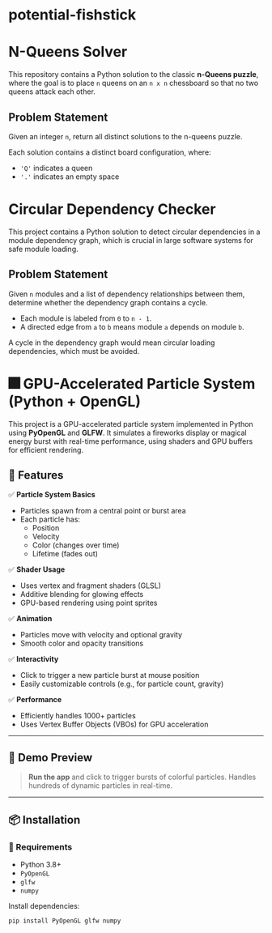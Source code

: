 # potential-fishstick
# N-Queens Solver

This repository contains a Python solution to the classic **n-Queens puzzle**, where the goal is to place `n` queens on an `n x n` chessboard so that no two queens attack each other.

## Problem Statement

Given an integer `n`, return all distinct solutions to the n-queens puzzle.

Each solution contains a distinct board configuration, where:
- `'Q'` indicates a queen
- `'.'` indicates an empty space

# Circular Dependency Checker

This project contains a Python solution to detect circular dependencies in a module dependency graph, which is crucial in large software systems for safe module loading.

##  Problem Statement

Given `n` modules and a list of dependency relationships between them, determine whether the dependency graph contains a cycle.

- Each module is labeled from `0` to `n - 1`.
- A directed edge from `a` to `b` means module `a` depends on module `b`.

A cycle in the dependency graph would mean circular loading dependencies, which must be avoided.



# 🎆 GPU-Accelerated Particle System (Python + OpenGL)

This project is a GPU-accelerated particle system implemented in Python using **PyOpenGL** and **GLFW**. It simulates a fireworks display or magical energy burst with real-time performance, using shaders and GPU buffers for efficient rendering.

## 🚀 Features

✅ **Particle System Basics**
- Particles spawn from a central point or burst area
- Each particle has:
  - Position
  - Velocity
  - Color (changes over time)
  - Lifetime (fades out)

✅ **Shader Usage**
- Uses vertex and fragment shaders (GLSL)
- Additive blending for glowing effects
- GPU-based rendering using point sprites

✅ **Animation**
- Particles move with velocity and optional gravity
- Smooth color and opacity transitions

✅ **Interactivity**
- Click to trigger a new particle burst at mouse position
- Easily customizable controls (e.g., for particle count, gravity)

✅ **Performance**
- Efficiently handles 1000+ particles
- Uses Vertex Buffer Objects (VBOs) for GPU acceleration

---

## 🧪 Demo Preview

> **Run the app** and click to trigger bursts of colorful particles.
> Handles hundreds of dynamic particles in real-time.

---

## 📦 Installation

### 🐍 Requirements

- Python 3.8+
- `PyOpenGL`
- `glfw`
- `numpy`

Install dependencies:

```bash
pip install PyOpenGL glfw numpy
